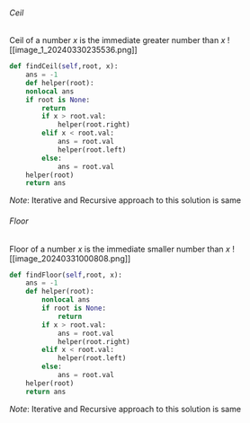 ###### Ceil
Ceil of a number $x$ is the immediate greater number than $x$
![[image_1_20240330235536.png]]
```python
def findCeil(self,root, x):
    ans = -1
    def helper(root):
    nonlocal ans
    if root is None:
        return
		if x > root.val:
			helper(root.right)
		elif x < root.val:
			ans = root.val
			helper(root.left)
		else:
			ans = root.val
	helper(root)
	return ans
```
*Note*: Iterative and Recursive approach to this solution is same
###### Floor
Floor of a number $x$ is the immediate smaller number than $x$
![[image_20240331000808.png]]
```python
def findFloor(self,root, x):
	ans = -1
	def helper(root):
		nonlocal ans
		if root is None:
			return
		if x > root.val:
			ans = root.val
			helper(root.right)
		elif x < root.val:
			helper(root.left)
		else:
			ans = root.val
	helper(root)
	return ans
```
*Note*: Iterative and Recursive approach to this solution is same